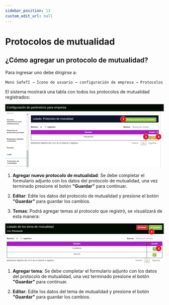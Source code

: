 ```yaml
---
sidebar_position: 13
custom_edit_url: null
---
```

# Protocolos de mutualidad
## ¿Cómo agregar un protocolo de mutualidad?
Para ingresar uno debe dirigirse a:

<div align="center">

```bash
Menú SafeTI → Ícono de usuario → configuración de empresa → Protocolos de mutualidad
```
</div>

El sistema mostrará una tabla con todos los protocolos de mutualidad registrados:

<div align="center">

![protocolos](/img/img_manual/img_configuracion/2023-08-08_09-52.png)

</div>

1. **Agregar nuevo protocolo de mutualidad**: Se debe completar el formulario adjunto con los datos del protocolo de mutualidad, una vez terminado presione el botón **"Guardar"** para continuar.

2. **Editar**: Edite los datos del protocolo de mutualidad y presione el botón **"Guardar"** para guardar los cambios.

3. **Temas**: Podrá agregar temas al protocolo que registró, se visualizará de esta manera:

<div align="center">

![temas](/img/img_manual/img_configuracion/2023-08-08_09-53.png)

</div>

1. **Agregar tema**: Se debe completar el formulario adjunto con los datos del protocolo de mutualidad, una vez terminado presione el botón **"Guardar"** para continuar.

2. **Editar**: Edite los datos del tema de mutualidad y presione el botón **"Guardar"** para guardar los cambios.
